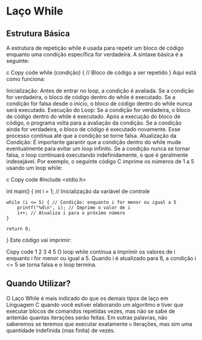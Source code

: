 # Laço While



## Estrutura Básica

A estrutura de repetição while é usada para repetir um bloco de código enquanto uma condição específica for verdadeira. A sintaxe básica é a seguinte:

c
Copy code
while (condição) {
    // Bloco de código a ser repetido
}
Aqui está como funciona:

Inicialização: Antes de entrar no loop, a condição é avaliada. Se a condição for verdadeira, o bloco de código dentro do while é executado. Se a condição for falsa desde o início, o bloco de código dentro do while nunca será executado.
Execução do Loop: Se a condição for verdadeira, o bloco de código dentro do while é executado. Após a execução do bloco de código, o programa volta para a avaliação da condição. Se a condição ainda for verdadeira, o bloco de código é executado novamente. Esse processo continua até que a condição se torne falsa.
Atualização da Condição: É importante garantir que a condição dentro do while mude eventualmente para evitar um loop infinito. Se a condição nunca se tornar falsa, o loop continuará executando indefinidamente, o que é geralmente indesejável.
Por exemplo, o seguinte código C imprime os números de 1 a 5 usando um loop while:

c
Copy code
#include <stdio.h>

int main() {
    int i = 1; // Inicialização da variável de controle
    
    while (i <= 5) { // Condição: enquanto i for menor ou igual a 5
        printf("%d\n", i); // Imprime o valor de i
        i++; // Atualiza i para o próximo número
    }
    
    return 0;
}
Este código vai imprimir:

Copy code
1
2
3
4
5
O loop while continua a imprimir os valores de i enquanto i for menor ou igual a 5. Quando i é atualizado para 6, a condição i <= 5 se torna falsa e o loop termina.

## Quando Utilizar?

O Laço While é mais indicado do que os demais tipos de laço em Linguagem C quando você estiver elaborando um algoritmo e tiver que executar blocos de comandos repetidas vezes, mas não se sabe de antemão quantas iterações serão feitas. Em outras palavras, não saberemos se teremos que executar exatamente ```n``` iterações, mas sim uma quantidade indefinida (mas finita) de vezes.








